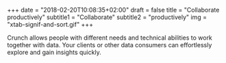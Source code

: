 +++
date = "2018-02-20T10:08:35+02:00"
draft = false
title = "Collaborate productively"
subtitle1 = "Collaborate"
subtitle2 = "productively"
img = "xtab-signif-and-sort.gif"
+++

Crunch allows people with different needs and technical abilities to work together with data. Your clients or other data consumers can effortlessly explore and gain insights quickly.
